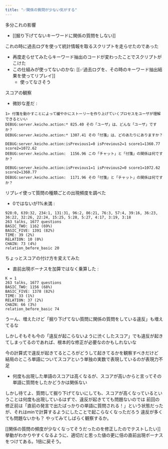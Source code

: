 ```yaml
---
title: "✅関係の質問が少ない気がする"
---
```


多分これの影響
- [[掘り下げてないキーワードに関係の質問をしない]]

これの時に過去ログを使って統計情報を取るスクリプトを走らせたのであった
- 再度走らせてみたらキーワード抽出のコードが変わったことでスクリプトがこけた
- この仕組みが使ってないのかな: [[✅過去ログを、その時のキーワード抽出結果を使ってリプレイ]]
    - 使ってなさそう

スコアの観察
- 微妙な差だ
:

```
1> 付箋を動かすことによって緩やかにストーリーを作り上げていくプロセスをユーザが理解できるといい
DEBUG:server.keicho.action:* 825.40 その「ユーザ」は、どんな「ユーザ」ですか？
DEBUG:server.keicho.action:* 1307.41 その「付箋」は、どのあたりにありますか？

DEBUG:server.keicho.action:isPrevious1=0 isPrevious2=1 score1=1360.77 score2=1072.62
DEBUG:server.keicho.action:  1156.96 この「チャット」と「付箋」の関係は何ですか？

DEBUG:server.keicho.action:isPrevious1=1 isPrevious2=0 score1=1072.62 score2=1360.77
DEBUG:server.keicho.action:  1171.96 その「付箋」と「チャット」の関係は何ですか？
```


リプレイ使って質問の種類ごとの出現頻度を調べた
- 0ではないが1%未満
:

```
928:0, 639:32, 234:1, 131:31, 96:2, 86:21, 76:3, 57:4, 39:16, 36:23, 36:22, 32:26, 22:24, 15:25, 5:28, 5:27, 4:17, 3:19, 3:18
263 talks, 1677 questions
BASIC_TWO: 1162 (69%)
BASIC_FIVE: 1391 (82%)
TIME: 39 (2%)
RELATION: 10 (0%)
CHAIN: 73 (4%)
relation_before_basic 20
```


ちょっとスコアの付け方を変えてみた
- 直前出現ボーナスを加算ではなく乗算した
:

```
K = 1
263 talks, 1677 questions
BASIC_TWO: 1156 (68%)
BASIC_FIVE: 1378 (82%)
TIME: 33 (1%)
RELATION: 37 (2%)
CHAIN: 66 (3%)
relation_before_basic 74
```

うーん、増えたけど「掘り下げてない質問に関係の質問をしている違反」も増えてるな

しかしそもそも今の「違反が起こらないように渋くしたスコア」でも違反が起きてしまってるのであれば、根本的な修正が必要なのかもしれないな

今の計算式で違反が起きてるところがどうして起きてるかを観察すべきだけど
結局のところ単語についてスコアという単独の実数で表現しているのが表現力不足
- 何度も出現した単語のスコアは高くなるが、スコアが高いからと言ってその単語に質問をしたかどうかは関係ない

しかし待てよ、質問して掘り下げてないにしても、スコアが高くなっているということは何度も出現しているはずで、違反が起きてても問題ないのでは
前回の修正前は「直前の発言で出たばっかりの単語に質問される！」という状態だったが、それはminで計算するようにしたことで起こらなくなっただろう
違反が多くても問題ないかも？
やってみてしばらく観察するか。

[[関係の質問の頻度が少なくなってそうだったのを修正したのでテストしたい]]
挙動がわかりやすくなるように、適切だと思った値の更に倍の直前出現ボーナスをつけてある。1倍に戻そう。
